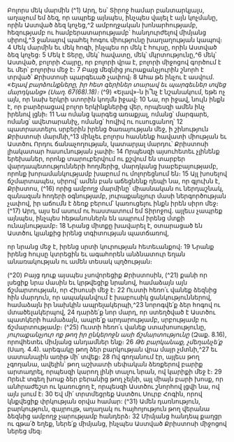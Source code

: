
Բոլորս մեկ մարմին
(^1) Արդ, ես՝ Տիրոջ համար բանտարկյալս, աղաչում եմ ձեզ, որ ապրեք այնպես, ինչպես վայել է այն կոչմանը, որին
Աստված ձեզ կոչեց,^2 ամբողջական խոնարհությամբ, հեզությամբ ու համբերատարությամբ՝ հանդուրժելով միմյանց
սիրով,^3 ջանալով պահել հոգու միությունը խաղաղության կապով։ 4 Մեկ մարմին եւ մեկ հոգի, ինչպես որ մեկ է հույսը,
որին Աստված ձեզ կոչեց։ 5 Մեկ է Տերը, մեկ՝ հավատը, մեկ՝ մկրտությունը,^6 մեկ՝ Աստված, բոլորի Հայրը, որ բոլորի վրա
է, բոլորի միջոցով գործում է եւ մեր՝ բոլորիս մեջ է։ 7 Բայց մեզնից յուրաքանչյուրին շնորհ է տրված՝ Քրիստոսի պարգեւած
չափով։ 8 Ահա թե ինչու է ասվում.
_«Ելավ բարձունքները, իր հետ գերիներ տարավ
եւ պարգեւներ տվեց մարդկանց» (Սաղ. 67(68).18)։_
(^9) «Ելավ»-ն ի՞նչ է նշանակում, եթե ոչ այն, որ նախ երկրի ստորին կողմն իջավ։ 10 Նա, որ իջավ, նույն ինքն է, որ
բարձրացավ բոլոր երկինքներից վեր, որպեսզի ամեն ինչ իրենով լցնի։ 11 Նա ոմանց կարգեց առաքյալ, ոմանց՝ մարգարե,
ոմանց՝ ավետարանիչ, ոմանց՝ հովիվ ու ուսուցանող՝ 12 պատրաստելու սրբերին իրենց ծառայության մեջ, ի շինություն
Քրիստոսի մարմնի,^13 մինչեւ բոլորս հասնենք հավատի միության եւ Աստծու Որդու ճանաչողության, կատարյալ մարդու՝
Քրիստոսի լիակատար հասունության չափի։ 14 Որպեսզի այսուհետեւ չլինենք երեխաներ, որոնք տարուբերվում ու
քշվում են տարբեր վարդապետությունների հողմերից, մարդկանց խաբեբայությամբ, որոնք խորամանկությամբ
խաբում ու մոլորեցնում են։ 15 Այլ խոսելով ճշմարտապես, սիրով՝ ամեն բան աճեցնենք դեպի նա, որ գլուխն է, Քրիստոս,
(^16) որից ամբողջ մարմինը՝ միասնական ու ներդաշնակ, զանազան հոդերի օգնությամբ, յուրաքանչյուր մասի
ներգործության չափով, իր աճումն է ձեռք բերում՝ կառուցելու ինքն իրեն սիրո մեջ։
(^17) Արդ, այս եմ ասում ու հաստատում եմ Տիրոջով. այլեւս չապրեք այնպես, ինչպես հեթանոսներն են ապրում իրենց
մտքի ունայնությամբ։ 18 Նրանց միտքը խավարել է, օտարացած են Աստծու կյանքից իրենց տգիտության պատճառով,


որ նրանց մեջ է, իրենց սրտի կուրության հետեւանքով։ 19 Նրանք իրենց հույսը կտրեցին եւ ագահորեն անձնատուր եղան
անառակության ու ամեն տեսակ պղծության։

(^20) Բայց դուք այսպես չսովորեցիք Քրիստոսին, (^21) քանի որ լսեցիք նրա մասին եւ կրթվեցիք նրանով, համաձայն այն
ճշմարտության, որ Հիսուսի մեջ է։ 22 Ուստի հեռո՛ւ վանեք ձեզնից հին մարդուն, որ ապականվում է խաբուսիկ
ցանկություններով, համաձայն իր նախկին ապրելակերպի,^23 նորոգվե՛ք ձեր հոգով ու մտածելակերպով, 24 դարձե՛ք նոր
մարդ, որ ստեղծված է Աստծու պատկերի համաձայն, ապրե՛ք արդարությամբ, սրբությամբ ու ճշմարտությամբ։
(^25) Ուստի հեռո՛ւ վանեք ստախոսությունը, _յուրաքանչյուր ոք թող իր ընկերոջն ասի ճշմարտությունը_ (Զաք. 8.16), որովհետեւ
միմյանց անդամներ ենք։ 26 _Թե բարկանաք, չմեղանչե՛ք_ (Սաղ. 4.4). արեգակը թող ձեր բարկության վրա մայր չմտնի,^27 եւ
սատանային առիթ մի՛ տվեք։ 28 Ով գողանում էր, այլեւս թող չգողանա, ավելին՝ թող աշխատի սեփական ձեռքերով բարիք
արտադրել, որպեսզի կարող լինի տալու նրան, ով կարիքի մեջ է։ 29 Որեւէ տգեղ խոսք ձեր բերանից թող չելնի, այլ միայն
բարի խոսք, որ անհրաժեշտ ու կառուցող է, որպեսզի Աստծու շնորհով լցվի նա, ով այն լսում է։ 30 Եվ մի՛ տրտմեցրեք
Աստծու Սուրբ Հոգին, որով կնքվեցիք փրկության օրվա համար:
(^31) Ամեն դառնություն, բարկություն, զայրույթ, աղաղակ ու հայհոյություն թող վերանա ձեզնից ամբողջ չարությամբ
հանդերձ։ 32 Միմյանց հանդեպ քաղցր ու գթա՛ծ եղեք, ներե՛ք միմյանց, ինչպես Աստված Քրիստոսի միջոցով ներեց մեզ։
